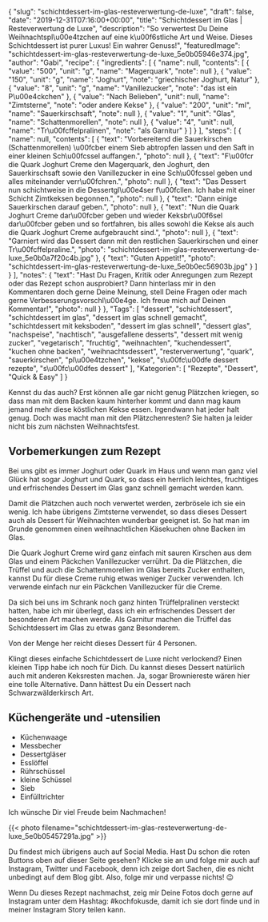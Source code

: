 {
    "slug": "schichtdessert-im-glas-resteverwertung-de-luxe",
    "draft": false,
    "date": "2019-12-31T07:16:00+00:00",
    "title": "Schichtdessert im Glas | Resteverwertung de Luxe",
    "description": "So verwertest Du Deine Weihnachtspl\u00e4tzchen auf eine k\u00f6stliche Art und Weise. Dieses Schichtdessert ist purer Luxus! Ein wahrer Genuss!",
    "featuredImage": "schichtdessert-im-glas-resteverwertung-de-luxe_5e0b05946e374.jpg",
    "author": "Gabi",
    "recipe": {
        "ingredients": [
            {
                "name": null,
                "contents": [
                    {
                        "value": "500",
                        "unit": "g",
                        "name": "Magerquark",
                        "note": null
                    },
                    {
                        "value": "150",
                        "unit": "g",
                        "name": "Joghurt",
                        "note": "griechischer Joghurt, Natur"
                    },
                    {
                        "value": "8",
                        "unit": "g",
                        "name": "Vanillezucker",
                        "note": "das ist ein P\u00e4ckchen"
                    },
                    {
                        "value": "Nach Belieben",
                        "unit": null,
                        "name": "Zimtsterne",
                        "note": "oder andere Kekse"
                    },
                    {
                        "value": "200",
                        "unit": "ml",
                        "name": "Sauerkirschsaft",
                        "note": null
                    },
                    {
                        "value": "1",
                        "unit": "Glas",
                        "name": "Schattenmorellen",
                        "note": null
                    },
                    {
                        "value": "4",
                        "unit": null,
                        "name": "Tr\u00fcffelpralinen",
                        "note": "als Garnitur"
                    }
                ]
            }
        ],
        "steps": [
            {
                "name": null,
                "contents": [
                    {
                        "text": "Vorbereitend die Sauerkirschen (Schattenmorellen) \u00fcber einem Sieb abtropfen lassen und den Saft in einer kleinen Sch\u00fcssel auffangen.",
                        "photo": null
                    },
                    {
                        "text": "F\u00fcr die Quark Joghurt Creme den Magerquark, den Joghurt, den Sauerkirschsaft sowie den Vanillezucker in eine Sch\u00fcssel geben und alles miteinander verr\u00fchren.",
                        "photo": null
                    },
                    {
                        "text": "Das Dessert nun schichtweise in die Dessertgl\u00e4ser f\u00fcllen. Ich habe mit einer Schicht Zimtkeksen begonnen.",
                        "photo": null
                    },
                    {
                        "text": "Dann einige Sauerkirschen darauf geben.",
                        "photo": null
                    },
                    {
                        "text": "Nun die Quark Joghurt Creme dar\u00fcber geben und wieder Keksbr\u00f6sel dar\u00fcber geben und so fortfahren, bis alles sowohl die Kekse als auch die Quark Joghurt Creme aufgebraucht sind.",
                        "photo": null
                    },
                    {
                        "text": "Garniert wird das Dessert dann mit den restlichen Sauerkirschen und einer Tr\u00fcffelpraline.",
                        "photo": "schichtdessert-im-glas-resteverwertung-de-luxe_5e0b0a7f20c4b.jpg"
                    },
                    {
                        "text": "Guten Appetit!",
                        "photo": "schichtdessert-im-glas-resteverwertung-de-luxe_5e0b0ec56903b.jpg"
                    }
                ]
            }
        ],
        "notes": {
            "text": "Hast Du Fragen, Kritik oder Anregungen zum Rezept oder das Rezept schon ausprobiert? Dann hinterlass mir in den Kommentaren doch gerne Deine Meinung, stell Deine Fragen oder mach gerne Verbesserungsvorschl\u00e4ge. Ich freue mich auf Deinen Kommentar!",
            "photo": null
        }
    },
    "Tags": [
        "dessert",
        "schichtdessert",
        "schichtdessert im glas",
        "dessert im glas schnell gemacht",
        "schichtdessert mit keksboden",
        "dessert im glas schnell",
        "dessert glas",
        "nachspeise",
        "nachtisch",
        "ausgefallene desserts",
        "dessert mit wenig zucker",
        "vegetarisch",
        "fruchtig",
        "weihnachten",
        "kuchendessert",
        "kuchen ohne backen",
        "weihnachtsdessert",
        "resterverwertung",
        "quark",
        "sauerkirschen",
        "pl\u00e4tzchen",
        "kekse",
        "s\u00fc\u00dfe dessert rezepte",
        "s\u00fc\u00dfes dessert"
    ],
    "Kategorien": [
        "Rezepte",
        "Dessert",
        "Quick & Easy"
    ]
}

Kennst du das auch? Erst können alle gar nicht genug Plätzchen kriegen, so dass man mit dem Backen kaum hinterher kommt und dann  mag kaum jemand mehr diese köstlichen Kekse essen. Irgendwann hat jeder halt genug. Doch was macht man mit den Plätzchenresten? Sie halten ja leider nicht bis zum nächsten Weihnachtsfest.

## Vorbemerkungen zum Rezept

Bei uns gibt es immer Joghurt oder Quark im Haus und wenn man ganz viel Glück hat sogar Joghurt und Quark, so dass ein herrlich leichtes, fruchtiges und erfrischendes Dessert im Glas ganz schnell gemacht werden kann.

Damit die Plätzchen auch noch verwertet werden, zerbrösele ich sie ein wenig. Ich habe übrigens Zimtsterne verwendet, so dass dieses Dessert auch als Dessert für Weihnachten wunderbar geeignet ist. So hat man im Grunde genommen einen weihnachtlichen Käsekuchen ohne Backen im Glas.

Die Quark Joghurt Creme wird ganz einfach mit sauren Kirschen aus dem Glas und einem Päckchen Vanillezucker verrührt. Da die Plätzchen, die Trüffel und auch die Schattenmorellen im Glas bereits Zucker enthalten, kannst Du für diese Creme ruhig etwas weniger Zucker verwenden. Ich verwende einfach nur ein Päckchen Vanillezucker für die Creme.

Da sich bei uns im Schrank noch ganz hinten Trüffelpralinen versteckt hatten, habe ich mir überlegt, dass ich ein erfrischendes Dessert der besonderen Art machen werde. Als Garnitur machen die Trüffel das Schichtdessert im Glas zu etwas ganz Besonderem.

Von der Menge her reicht dieses Dessert für 4 Personen.

Klingt dieses einfache Schichtdessert de Luxe nicht verlockend? Einen kleinen Tipp habe ich noch für Dich. Du kannst dieses Dessert natürlich auch mit anderen Keksresten machen. Ja, sogar Browniereste wären hier eine tolle Alternative. Dann hättest Du ein Dessert nach Schwarzwälderkirsch Art.

## Küchengeräte und -utensilien

- Küchenwaage
- Messbecher
- Dessertgläser
- Esslöffel
- Rührschüssel
- kleine Schüssel
- Sieb
- Einfülltrichter

Ich wünsche Dir viel Freude beim Nachmachen!

{{< photo filename="schichtdessert-im-glas-resteverwertung-de-luxe_5e0b05457291a.jpg" >}}

Du findest mich übrigens auch auf Social Media. Hast Du schon die roten Buttons oben auf dieser Seite gesehen? Klicke sie an und folge mir auch auf Instagram, Twitter und Facebook, denn ich zeige dort Sachen, die es nicht unbedingt auf dem Blog gibt. Also, folge mir und verpasse nichts! 😉

Wenn Du dieses Rezept nachmachst, zeig mir Deine Fotos doch gerne auf Instagram unter dem Hashtag: #kochfokusde, damit ich sie dort finde und in meiner Instagram Story teilen kann.